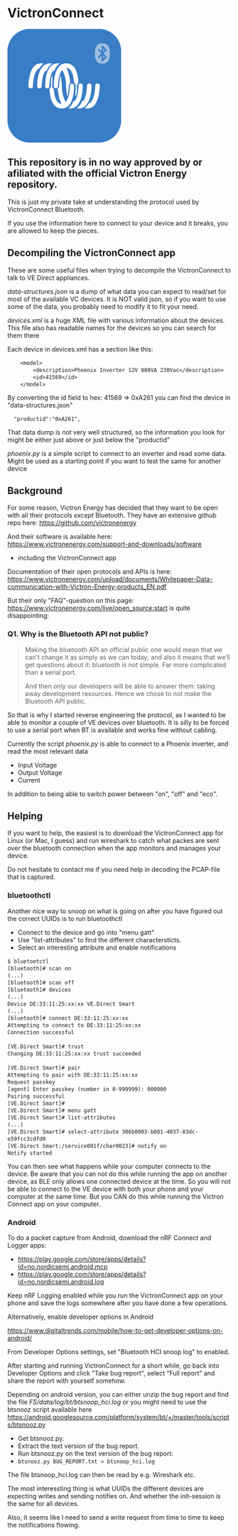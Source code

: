 # VictronConnect
<img src="https://github.com/Olen/VictronConnect/blob/master/VictronConnect.png?raw=true">

## This repository is in no way approved by or afiliated with the official Victron Energy repository.  
This is just my private take at understanding the protocol used by VictronConnect Bluetooth.

If you use the information here to connect to your device and it breaks, you are allowed to keep the pieces.

## Decompiling the VictronConnect app

These are some useful files when trying to decompile the VictronConnect to talk to VE Direct appliances.

*data-structures.json* is a dump of what data you can expect to read/set for most of the available VC devices.  It is NOT valid json, so if you want to use some of the data, you probably need to modify it to fit your need.

*devices.xml* is a huge XML file with various information about the devices. This file also has readable names for the devices so you can search for them there

Each device in devices.xml has a section like this:
```
    <model>
        <description>Phoenix Inverter 12V 800VA 230Vac</description>
        <id>41569</id>
    </model>
```
By converting the id field to hex: 41569 => 0xA261 you can find the device in "data-structures.json"
```
  "productid":"0xA261",
```
That data dump is not very well structured, so the information you look for might be either just above or just below the "productid"

*phoenix.py* is a simple script to connect to an inverter and read some data.  Might be used as a starting point if you want to test the same for another device


## Background

For some reason, Victron Energy has decided that they want to be open with all their protocols _except_ Bluetooth.
They have an extensive github repo here: https://github.com/victronenergy

And their software is available here: https://www.victronenergy.com/support-and-downloads/software
- including the VictronConnect app

Documentation of their open protocols and APIs is here: https://www.victronenergy.com/upload/documents/Whitepaper-Data-communication-with-Victron-Energy-products_EN.pdf

But their only "FAQ"-question on this page: https://www.victronenergy.com/live/open_source:start is quite disappointing:

### Q1. Why is the Bluetooth API not public?
> Making the bluetooth API an official public one would mean that we can’t change it as simply as we can today; and also it means that we’ll get questions about it: bluetooth is not simple. Far more complicated than a serial port.
> 
> And then only our developers will be able to answer them: taking away development resources. Hence we chose to not make the Bluetooth API public.

So that is why I started reverse engineering the protocol, as I wanted to be able to monitor a couple of VE devices over bluetooth.  It is silly to be forced to use a serial port when BT is available and works fine without cabling.

Currently the script *phoenix.py* is able to connect to a Phoenix inverter, and read the most relevant data
- Input Voltage
- Output Voltage
- Current

In addition to being able to switch power between "on", "off" and "eco".


## Helping

If you want to help, the easiest is to download the VictronConnect app for Linux (or Mac, I guess) and run wireshark to catch what packes are sent over the bluetooth connection when the app monitors and manages your device.

Do not hesitate to contact me if you need help in decoding the PCAP-file that is captured.


### bluetoothctl
Another nice way to snoop on what is going on after you have figured out the correct UUIDs is to run bluetoothctl

* Connect to the device and go into "menu gatt"
* Use "list-attributes" to find the different charactersticts.
* Select an interesting attribute and enable notifications


```
$ bluetootctl
[bluetooth]# scan on
(...)
[bluetooth]# scan off
[bluetooth]# devices
(...)
Device DE:33:11:25:xx:xx VE.Direct Smart
(...)
[bluetooth]# connect DE:33:11:25:xx:xx
Attempting to connect to DE:33:11:25:xx:xx
Connection successful

[VE.Direct Smart]# trust 
Changing DE:33:11:25:xx:xx trust succeeded

[VE.Direct Smart]# pair
Attempting to pair with DE:33:11:25:xx:xx
Request passkey
[agent] Enter passkey (number in 0-999999): 000000
Pairing successful
[VE.Direct Smart]# 
[VE.Direct Smart]# menu gatt
[VE.Direct Smart]# list-attributes 
(...)
[VE.Direct Smart]# select-attribute 306b0003-b081-4037-83dc-e59fcc3cdfd0
[VE.Direct Smart:/service001f/char0023]# notify on
Notify started

```

You can then see what happens while your computer connects to the device.  Be aware that you can not do this while running the app on another device, as BLE only allows one connected device at the time. So you will not be able to connect to the VE device with both your phone and your computer at the same time.  But you CAN do this while running the Victron Connect app on your computer.


### Android
To do a packet capture from Android, download the nRF Connect and Logger apps: 
* https://play.google.com/store/apps/details?id=no.nordicsemi.android.mcp
* https://play.google.com/store/apps/details?id=no.nordicsemi.android.log

Keep nRF Logging enabled while you run the VictronConnect app on your phone and save the logs somewhere after you have done a few operations.

Alternatively, enable developer options in Android

https://www.digitaltrends.com/mobile/how-to-get-developer-options-on-android/

From Developer Options settings, set "Bluetooth HCI snoop log" to enabled. 

After starting and running VictronConnect for a short while, go back into Developer Options and click "Take bug report", select "Full report" and share the report with yourself somehow.

Depending on android version, you can either unzip the bug report and find the file *FS/data/log/bt/btsnoop_hci.log* or you might need to use the btsnooz script available here https://android.googlesource.com/platform/system/bt/+/master/tools/scripts/btsnooz.py

* Get btsnooz.py.
* Extract the text version of the bug report.
* Run btsnooz.py on the text version of the bug report:
* `btsnooz.py BUG_REPORT.txt > btsnoop_hci.log`

The file btsnoop_hci.log can then be read by e.g. Wireshark etc.


The most interessting thing is what UUIDs the different devices are expecting writes and sending notifies on.  And whether the init-session is the same for all devices.

Also, it seems like I need to send a write request from time to time to keep the notifications flowing.



